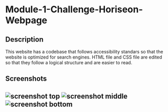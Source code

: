 # Module-1-Challenge-Horiseon-Webpage

<h2>Description</h2>
  
<p>This website has a codebase that follows accessibility standars so that the website is optimized for search engines. HTML file and CSS file are edited so that they follow a logical structure and are easier to read.</p>
  
<h2>Screenshots<h2>

<img href="./screenshots/Screenshot_1" alt="screenshot top">
<img href="./screenshots/Screenshot_2" alt="screenshot middle">
<img href="./screenshots/Screenshot_3" alt="screenshot bottom">

  
